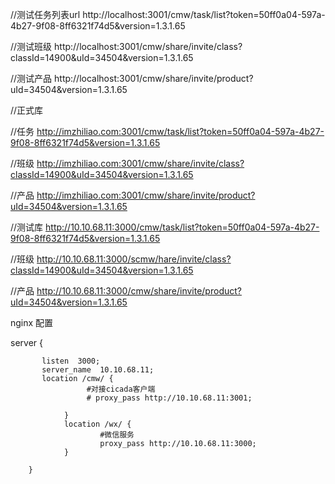 

//测试任务列表url
http://localhost:3001/cmw/task/list?token=50ff0a04-597a-4b27-9f08-8ff6321f74d5&version=1.3.1.65

//测试班级
http://localhost:3001/cmw/share/invite/class?classId=14900&uId=34504&version=1.3.1.65

//测试产品
http://localhost:3001/cmw/share/invite/product?uId=34504&version=1.3.1.65


//正式库

//任务
http://imzhiliao.com:3001/cmw/task/list?token=50ff0a04-597a-4b27-9f08-8ff6321f74d5&version=1.3.1.65

//班级
http://imzhiliao.com:3001/cmw/share/invite/class?classId=14900&uId=34504&version=1.3.1.65

//产品
http://imzhiliao.com:3001/cmw/share/invite/product?uId=34504&version=1.3.1.65

//测试库
http://10.10.68.11:3000/cmw/task/list?token=50ff0a04-597a-4b27-9f08-8ff6321f74d5&version=1.3.1.65

//班级
http://10.10.68.11:3000/scmw/hare/invite/class?classId=14900&uId=34504&version=1.3.1.65

//产品
http://10.10.68.11:3000/cmw/share/invite/product?uId=34504&version=1.3.1.65



nginx 配置


 server {

           listen  3000;
           server_name  10.10.68.11;
           location /cmw/ {
                     #对接cicada客户端
                     # proxy_pass http://10.10.68.11:3001;

                }
                location /wx/ {
                        #微信服务
                        proxy_pass http://10.10.68.11:3000;
                }

        }

